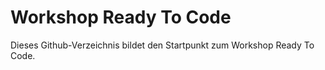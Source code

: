 # Workshop Ready To Code

Dieses Github-Verzeichnis bildet den Startpunkt zum Workshop Ready To Code.
